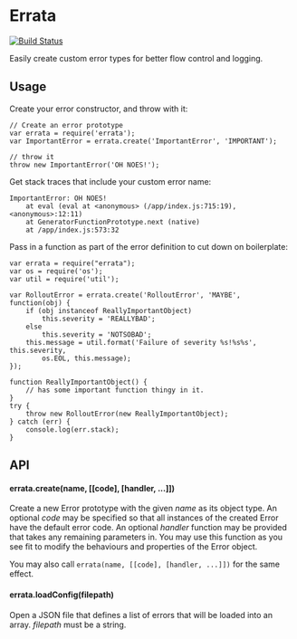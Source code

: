 # Errata
[![Build Status](https://travis-ci.org/kjdelisle/errata.svg?branch=master)](https://travis-ci.org/kjdelisle/errata)

Easily create custom error types for better flow control and logging.

## Usage

Create your error constructor, and throw with it:
```
// Create an error prototype
var errata = require('errata');
var ImportantError = errata.create('ImportantError', 'IMPORTANT');

// throw it
throw new ImportantError('OH NOES!');
```

Get stack traces that include your custom error name:
```
ImportantError: OH NOES!
    at eval (eval at <anonymous> (/app/index.js:715:19), <anonymous>:12:11)
    at GeneratorFunctionPrototype.next (native)
    at /app/index.js:573:32
```
Pass in a function as part of the error definition to cut down on boilerplate:
```
var errata = require("errata");
var os = require('os');
var util = require('util');

var RolloutError = errata.create('RolloutError', 'MAYBE', function(obj) {
    if (obj instanceof ReallyImportantObject)
        this.severity = 'REALLYBAD';
    else
        this.severity = 'NOTSOBAD';
    this.message = util.format('Failure of severity %s!%s%s', this.severity,
        os.EOL, this.message);
});

function ReallyImportantObject() {
    // has some important function thingy in it.
}
try {
    throw new RolloutError(new ReallyImportantObject);
} catch (err) {
    console.log(err.stack);
}
```

## API

#### errata.create(name, [[code], [handler, ...]])

Create a new Error prototype with the given *name* as its object type.
An optional *code* may be specified so that all instances of the created Error
have the default error code.
An optional *handler* function may be provided that takes any remaining
parameters in. You may use this function as you see fit to modify the behaviours
and properties of the Error object.

You may also call `errata(name, [[code], [handler, ...]])` for the same effect.

#### errata.loadConfig(filepath)

Open a JSON file that defines a list of errors that will be loaded into an
array. *filepath* must be a string.
